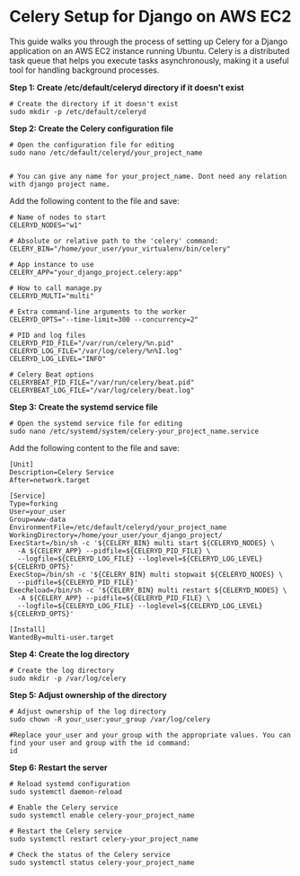 # Celery Setup for Django on AWS EC2

This guide walks you through the process of setting up Celery for a Django application on an AWS EC2 instance running Ubuntu. Celery is a distributed task queue that helps you execute tasks asynchronously, making it a useful tool for handling background processes.

**Step 1: Create /etc/default/celeryd directory if it doesn't exist**


    # Create the directory if it doesn't exist
    sudo mkdir -p /etc/default/celeryd

**Step 2: Create the Celery configuration file**


    # Open the configuration file for editing
    sudo nano /etc/default/celeryd/your_project_name


    # You can give any name for your_project_name. Dont need any relation with django project name.

Add the following content to the file and save:


    # Name of nodes to start
    CELERYD_NODES="w1"

    # Absolute or relative path to the 'celery' command:
    CELERY_BIN="/home/your_user/your_virtualenv/bin/celery"

    # App instance to use
    CELERY_APP="your_django_project.celery:app"

    # How to call manage.py
    CELERYD_MULTI="multi"

    # Extra command-line arguments to the worker
    CELERYD_OPTS="--time-limit=300 --concurrency=2"

    # PID and log files
    CELERYD_PID_FILE="/var/run/celery/%n.pid"
    CELERYD_LOG_FILE="/var/log/celery/%n%I.log"
    CELERYD_LOG_LEVEL="INFO"

    # Celery Beat options
    CELERYBEAT_PID_FILE="/var/run/celery/beat.pid"
    CELERYBEAT_LOG_FILE="/var/log/celery/beat.log"


**Step 3: Create the systemd service file**


    # Open the systemd service file for editing
    sudo nano /etc/systemd/system/celery-your_project_name.service


Add the following content to the file and save:


    [Unit]
    Description=Celery Service
    After=network.target

    [Service]
    Type=forking
    User=your_user
    Group=www-data
    EnvironmentFile=/etc/default/celeryd/your_project_name
    WorkingDirectory=/home/your_user/your_django_project/
    ExecStart=/bin/sh -c '${CELERY_BIN} multi start ${CELERYD_NODES} \
      -A ${CELERY_APP} --pidfile=${CELERYD_PID_FILE} \
      --logfile=${CELERYD_LOG_FILE} --loglevel=${CELERYD_LOG_LEVEL} ${CELERYD_OPTS}'
    ExecStop=/bin/sh -c '${CELERY_BIN} multi stopwait ${CELERYD_NODES} \
      --pidfile=${CELERYD_PID_FILE}'
    ExecReload=/bin/sh -c '${CELERY_BIN} multi restart ${CELERYD_NODES} \
      -A ${CELERY_APP} --pidfile=${CELERYD_PID_FILE} \
      --logfile=${CELERYD_LOG_FILE} --loglevel=${CELERYD_LOG_LEVEL} ${CELERYD_OPTS}'

    [Install]
    WantedBy=multi-user.target


**Step 4: Create the log directory**


    # Create the log directory
    sudo mkdir -p /var/log/celery


**Step 5: Adjust ownership of the directory**


    # Adjust ownership of the log directory
    sudo chown -R your_user:your_group /var/log/celery

    #Replace your_user and your_group with the appropriate values. You can find your user and group with the id command:
    id


**Step 6: Restart the server**


    # Reload systemd configuration
    sudo systemctl daemon-reload

    # Enable the Celery service
    sudo systemctl enable celery-your_project_name

    # Restart the Celery service
    sudo systemctl restart celery-your_project_name

    # Check the status of the Celery service
    sudo systemctl status celery-your_project_name


    
